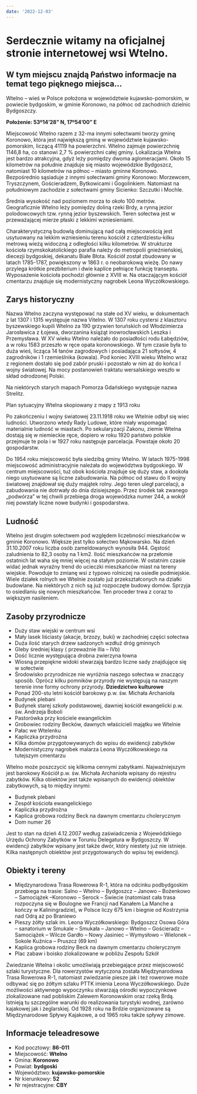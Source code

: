 ```yaml
---
date: '2022-12-03'
---
```

# Serdecznie witamy na oficjalnej stronie internetowej wsi Wtelno.

## W tym miejscu znajdą Państwo informacje na temat tego pięknego miejsca…

Wtelno – wieś w Polsce położona w województwie kujawsko-pomorskim, w powiecie bydgoskim, w gminie Koronowo, na północ od zachodnich dzielnic Bydgoszczy. 


**Położenie:  53º14’28” N, 17º54’00” E**

Miejscowość Wtelno razem z 32-ma innymi sołectwami tworzy gminę Koronowo, która jest największą gminą w województwie kujawsko-pomorskim, liczącą 41119 ha powierzchni. Wtelno zajmuje powierzchnię 1146,8 ha, co stanowi 2,7 % powierzchni całej gminy. Lokalizacja Wtelna jest bardzo atrakcyjna, gdyż leży pomiędzy dwoma aglomeracjami. Około 15 kilometrów na południe znajduje się miasto wojewódzkie Bydgoszcz, natomiast 10 kilometrów na północ – miasto gminne Koronowo. Bezpośrednio sąsiaduje z innymi sołectwami gminy Koronowo: Morzewcem, Tryszczynem, Gościeradzem, Bytkowicami i Gogolinkiem. Natomiast na południowym zachodzie z sołectwami gminy Sicienko: Szczutki i Mochle.

Średnia wysokość nad poziomem morza to około 100 metrów. Geograficznie Wtelno leży pomiędzy doliną rzeki Brdy, a rynną jezior polodowcowych tzw. rynną jezior byszewskich. Teren sołectwa jest w przeważającej mierze płaski z lekkimi wzniesieniami.

Charakterystyczną budowlą dominującą nad całą miejscowością jest usytuowany na lekkim wzniesieniu terenu kościół z czterdziestu-kilku metrową wieżą widoczną z odległości kilku kilometrów. W strukturze kościoła rzymskokatolickiego parafia należy do metropolii gnieźnieńskiej, diecezji bydgoskiej, dekanatu Białe Błota. Kościół został zbudowany w latach 1785-1787, powiększony w 1863 r. o neobarokową wieżę. Do nawy przylega krótkie prezbiterium i dwie kaplice pełniące funkcję transeptu. Wyposażenie kościoła pochodzi głównie z XVIII w. Na otaczającym kościół cmentarzu znajduje się modernistyczny nagrobek Leona Wyczółkowskiego. 

## Zarys historyczny

Nazwa Wtelno zaczyna występować na stałe od XV wieku, w dokumentach z lat 1307 i 1315 występuje nazwa Vitelno. W 1307 roku cystersi z klasztoru byszewskiego kupili Wtelno za 190 grzywien toruńskich od Włodzimierza Jarosławica z Łojewa, dworzanina książąt inowrocławskich Leszka i Przemysława. W XV wieku Wtelno należało do posiadłości rodu Łabędziów, a w roku 1583 przeszło w ręce opata koronowskiego. W tym czasie była to duża wieś, licząca 14 łanów zagrodowych i posiadająca 21 sołtysów, 4 zagrodników i 1 rzemieślnika (kowala). Pod koniec XVIII wieku Wtelno wraz z regionem dostało się pod zabór pruski i pozostało w nim aż do końca I wojny światowej. Na mocy postanowień traktatu wersalskiego weszło w skład odrodzonej Polski.

Na niektórych starych mapach Pomorza Gdańskiego występuje nazwa Strelitz.

Plan sytuacyjny Wtelna skopiowany z mapy z 1913 roku

Po zakończeniu I wojny światowej 23.11.1918 roku we Wtelnie odbył się wiec ludności. Utworzono wtedy Rady Ludowe, które miały wspomagać materialnie ludność w miastach. Po sekularyzacji Zakonu, ziemie Wtelna dostają się w niemieckie ręce, dopiero w roku 1920 państwo polskie przejmuje te pola i w 1927 roku następuje parcelacja. Powstaje około 20 gospodarstw.

Do 1954 roku miejscowość była siedzibą gminy Wtelno. W latach 1975-1998 miejscowość administracyjnie należała do województwa bydgoskiego. W centrum miejscowości, tuż obok kościoła znajduje się duży staw, a dookoła niego usytuowane są liczne zabudowania. Na północ od stawu do II wojny światowej znajdował się duży majątek rolny. Jego teren uległ parcelacji, a zabudowania nie dotrwały do dnia dzisiejszego. Przez środek tak zwanego „podwórza” w tej chwili przebiega droga wojewódzka numer 244, a wokół niej powstały liczne nowe budynki i gospodarstwa.

## Ludność

Wtelno jest drugim sołectwem pod względem liczebności mieszkańców w gminie Koronowo. Większe jest tylko sołectwo Mąkowarsko. Na dzień 31.10.2007 roku liczba osób zameldowanych wynosiła 944. Gęstość zaludnienia to 82,3 osoby na 1 km2.
Ilość mieszkańców na przełomie ostatnich lat waha się mniej więcej na stałym poziomie. W ostatnim czasie widać jednak wyraźny trend do ucieczki mieszkańców miast na tereny wiejskie. Powoduje to zmianę wsi z typowo rolniczej na osiedle podmiejskie. Wiele działek rolnych we Wtelnie zostało już przekształconych na działki budowlane. Na niektórych z nich są już rozpoczęte budowy domów. Sprzyja to osiedlaniu się nowych mieszkańców. Ten proceder trwa z coraz to większym nasileniem.


## Zasoby przyrodnicze
- Duży staw wiejski w centrum wsi
- Mały lasek liściasty (akacje, brzozy, buki) w zachodniej części sołectwa
- Duża ilość starych drzew sadzonych wzdłuż dróg gminnych
- Gleby średniej klasy ( przeważnie IIIa – IVb)
- Dość licznie występująca drobna zwierzyna łowna
- Wiosną przepiękne widoki stwarzają bardzo liczne sady znajdujące się w sołectwie
- Środowisko przyrodnicze nie wyróżnia naszego sołectwa w znaczący sposób. Oprócz kilku pomników przyrody nie występują na naszym terenie inne formy ochrony przyrody. 
**Dziedzictwo kulturowe**
- Ponad 200-stu letni kościół barokowy p.w. św. Michała Archanioła
- Budynek plebani
- Budynek starej szkoły podstawowej, dawniej kościół ewangelicki p.w. św. Andrzeja Boboli
- Pastorówka przy kościele ewangelickim
- Grobowiec rodziny Becków, dawnych właścicieli majątku we Wtelnie
- Pałac we Wtelenku
- Kapliczka przydrożna
- Kilka domów przygotowywanych do wpisu do ewidencji zabytków
- Modernistyczny nagrobek malarza Leona Wyczółkowskiego na tutejszym cmentarzu

Wtelno może poszczycić się kilkoma cennymi zabytkami. Najważniejszym jest barokowy Kościół p.w. św. Michała Archanioła wpisany do rejestru zabytków. Kilka obiektów jest także wpisanych do ewidencji obiektów zabytkowych, są to między innymi:
- Budynek plebani
- Zespół kościoła ewangelickiego
- Kapliczka przydrożna
- Kaplica grobowa rodziny Beck na dawnym cmentarzu cholerycznym
- Dom numer 26

Jest to stan na dzień 4.12.2007 według zaświadczenia z Wojewódzkiego Urzędu Ochrony Zabytków w Toruniu Delegatura w Bydgoszczy. W ewidencji zabytków wpisany jest także dwór, który niestety już nie istnieje. Kilka następnych obiektów jest przygotowanych do wpisu  tej ewidencji.

## Obiekty i tereny

- Międzynarodowa Trasa Rowerowa R-1, która na odcinku podbydgoskim przebiega na trasie: Salno – Wtelno – Bydgoszcz – Janowo – Bożenkowo – Samociążek –Koronowo – Serock – Świecie (natomiast cała trasa rozpoczyna się w Boulogne we Francji nad Kanałem La Manche a kończy w Kaliningradzie), w Polsce liczy 675 km i biegnie od Kostrzynia nad Odrą aż po Braniewo
- Pieszy żółty szlak im. Leona Wyczółkowskiego: Bydgoszcz Osowa Góra – sanatorium w Smukale – Smukała – Janowo – Wtelno – Gościeradz – Samociążek – Wilcze Gardło – Nowy Jasiniec – Wymysłowo – Wielonek – Sokole Kuźnica – Pruszcz (69 km)
- Kaplica grobowa rodziny Beck na dawnym cmentarzu cholerycznym
- Plac zabaw i boisko zlokalizowane w pobliżu Zespołu Szkół

Zwiedzanie Wtelna i okolic umożliwiają przebiegające przez miejscowość szlaki turystyczne. Dla rowerzystów wytyczona została Międzynarodowa Trasa Rowerowa R-1, natomiast zwiedzanie piesze jak i też rowerowe może odbywać się po żółtym szlaku PTTK imienia Leona Wyczółkowskiego. Duże możliwości aktywnego wypoczynku stwarzają ośrodki wypoczynkowe zlokalizowane nad pobliskim Zalewem Koronowskim oraz rzeką Brdą. Istnieją tu szczególne warunki do realizowania turystyki wodnej, zarówno kajakowej jak i żeglarskiej. Od 1928 roku na Brdzie organizowane są Międzynarodowe Spływy Kajakowe, a od 1965 roku także spływy zimowe.


## Informacje teleadresowe
- Kod pocztowy: **86-011**
- Miejscowość: **Wtelno**
- Gmina: **Koronowo**
- Powiat: **bydgoski**
- Województwo: **kujawsko-pomorskie**
- Nr kierunkowy: **52**
- Nr rejestracyjne: **CBY**
